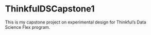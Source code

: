 # ThinkfulDSCapstone1
This is my capstone project on experimental design for Thinkful’s Data Science Flex program.
